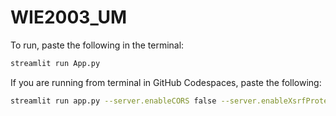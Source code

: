 # WIE2003_UM

To run, paste the following in the terminal:

```sh
streamlit run App.py
```

If you are running from terminal in GitHub Codespaces, paste the following:

```sh
streamlit run app.py --server.enableCORS false --server.enableXsrfProtection false
```